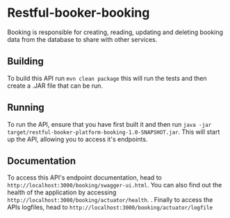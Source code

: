 # Restful-booker-booking

Booking is responsible for creating, reading, updating and deleting booking data from the database to share with other services.

## Building

To build this API run ```mvn clean package``` this will run the tests and then create a .JAR file that can be run.

## Running

To run the API, ensure that you have first built it and then run ```java -jar target/restful-booker-platform-booking-1.0-SNAPSHOT.jar```. This will start up the API, allowing you to access it's endpoints.

## Documentation

To access this API's endpoint documentation, head to ```http://localhost:3000/booking/swagger-ui.html```. You can also find out the health of the application by accessing ```http://localhost:3000/booking/actuator/health```. . Finally to access the APIs logfiles, head to ```http://localhost:3000/booking/actuator/logfile```